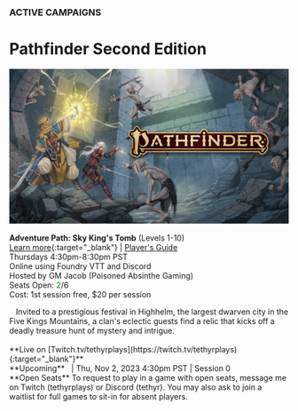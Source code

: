 ### ACTIVE CAMPAIGNS

# Pathfinder Second Edition

![Image](/assets/img/pathfinder-2e-abomination-vaults.svg)

<!-- <a name="001"></a>
**Campaign: Abomination Vaults**
<br />Thursdays | Foundry VTT and Discord
<br />Playing as Taktak (Kobold Fighter)
<div class="notation">
Evil stirs in the depths of the Abomination Vaults, a sprawling dungeon where the evil sorcerer Belcorra Haruvex attempted to raise an army of monsters hundreds of years ago. Brave into a dungeon full of beasts and traps to prevent a spiteful villain from rising again.
</div> -->

<a name="002"></a>
**Adventure Path: Sky King's Tomb** (Levels 1-10)
<br /><i class="fa-sharp fa-solid fa-circle-info"></i> [Learn more](https://paizo.com/store/pathfinder/adventures/adventurePath/skykingstomb){:target="_blank"} | <i class="fa-sharp fa-solid fa-download"></i> [Player's Guide](https://downloads.paizo.com/SkyKingsTombPlayersGuide.pdf)
<br />Thursdays 4:30pm-8:30pm PST
<br />Online using Foundry VTT and Discord
<br />Hosted by GM Jacob (Poisoned Absinthe Gaming)
<br />Seats Open: <span style="color: green;">2</span>/6
<br />Cost: 1st session free, $20 per session <a href="/paid-games/"><i class="fa-sharp fa-light fa-circle-question"></i></a>
<div class="notation">
 &nbsp;&nbsp; Invited to a prestigious festival in Highhelm, the largest dwarven city in the Five Kings Mountains, a clan's eclectic guests find a relic that kicks off a deadly treasure hunt of mystery and intrigue.
</div>
<br /><i class="fa-brands fa-twitch"></i> **Live on [Twitch.tv/tethyrplays](https://twitch.tv/tethyrplays){:target="_blank"}**
<br /><i class="fa-sharp fa-solid fa-calendar"></i> **Upcoming** &nbsp; | Thu, Nov 2, 2023 4:30pm PST | Session 0
<br /><i class="fa-sharp fa-solid fa-arrow-up-from-bracket"></i> **Open Seats** To request to play in a game with open seats, message me on Twitch (tethyrplays) or Discord (tethyr). You may also ask to join a waitlist for full games to sit-in for absent players.

